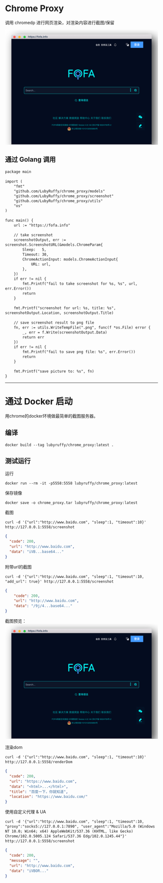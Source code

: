 # Chrome Proxy

调用 chromedp 进行网页渲染，对渲染内容进行截图/保留

![screenshot_with_url.png](screenshot_with_url.png)

## 通过 Golang 调用
```golang
package main

import (
	"fmt"
	"github.com/LubyRuffy/chrome_proxy/models"
	"github.com/LubyRuffy/chrome_proxy/screenshot"
	"github.com/LubyRuffy/chrome_proxy/utils"
	"os"
)

func main() {
	url := "https://fofa.info"

	// take screenshot
	screenshotOutput, err := screenshot.ScreenshotURL(&models.ChromeParam{
		Sleep:   5,
		Timeout: 30,
		ChromeActionInput: models.ChromeActionInput{
			URL: url,
		},
	})
	if err != nil {
		fmt.Printf("fail to take screenshot for %s, %s", url, err.Error())
		return
	}

	fmt.Printf("screenshot for url: %s, title: %s", screenshotOutput.Location, screenshotOutput.Title)

	// save screenshot result to png file
	fn, err := utils.WriteTempFile(".png", func(f *os.File) error {
		_, err = f.Write(screenshotOutput.Data)
		return err
	})
	if err != nil {
		fmt.Printf("fail to save png file: %s", err.Error())
		return
	}

	fmt.Printf("save picture to: %s", fn)
}
```

---
# 通过 Docker 启动

用chrome的docker环境做最简单的截图服务器。

## 编译

```shell
docker build --tag lubyruffy/chrome_proxy:latest .
```

## 测试运行

运行
```shell
docker run --rm -it -p5558:5558 lubyruffy/chrome_proxy:latest
```

保存镜像
```shell
docker save -o chrome_proxy.tar lubyruffy/chrome_proxy:latest
```

截图
```shell
curl -d '{"url":"http://www.baidu.com", "sleep":1, "timeout":10}' http://127.0.0.1:5558/screenshot
```
```json
{
  "code": 200,
  "url": "http://www.baidu.com",
  "data": "iVB...base64..."
}
```

附带url的截图
```shell
curl -d '{"url":"http://www.baidu.com", "sleep":1, "timeout":10, "add_url": true}' http://127.0.0.1:5558/screenshot
```
```json
{
    "code": 200,
    "url": "http://www.baidu.com",
    "data": "/9j/4...base64..."
}
```
截图预览：
![screenshot_with_url.png](screenshot_with_url.png)

渲染dom
```shell
curl -d '{"url":"http://www.baidu.com", "sleep":1, "timeout":10}' http://127.0.0.1:5558/renderDom
```
```json
{
  "code": 200,
  "url": "https://www.baidu.com",
  "data": "<html>...</html>",
  "title": "百度一下，你就知道",
  "location": "https://www.baidu.com/"
}
```

使用自定义代理 & UA
```shell
curl -d '{"url":"http://www.baidu.com", "sleep":1, "timeout":10, "proxy":"socks5://127.0.0.1:7890", "user_agent":"Mozilla/5.0 (Windows NT 10.0; Win64; x64) AppleWebKit/537.36 (KHTML, like Gecko) Chrome/102.0.5005.124 Safari/537.36 Edg/102.0.1245.44"}' http://127.0.0.1:5558/screenshot
```
```json
{
  "code": 200,
  "message": "",
  "url": "http://www.baidu.com",
  "data": "iVBOR..."
}
```

